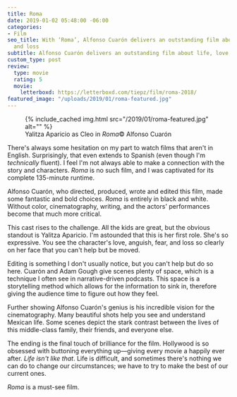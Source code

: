 ```yaml
---
title: Roma
date: 2019-01-02 05:48:00 -06:00
categories:
- Film
seo_title: With ‘Roma’, Alfonso Cuarón delivers an outstanding film about life, love,
  and loss
subtitle: Alfonso Cuarón delivers an outstanding film about life, love, and loss
custom_type: post
review:
  type: movie
  rating: 5
  movie:
    letterboxd: https://letterboxd.com/tiepz/film/roma-2018/
featured_image: "/uploads/2019/01/roma-featured.jpg"
---
```


<figure class="extendout">
  {% include_cached img.html src="/2019/01/roma-featured.jpg" alt="" %}
  <figcaption>Yalitza Aparicio as Cleo in <em>Roma</em><span class="image__copyright">&copy; Alfonso Cuarón</span></figcaption>
</figure>

There's always some hesitation on my part to watch films that aren't in English. Surprisingly, that even extends to Spanish (even though I'm _technically_ fluent). I feel I'm not always able to make a connection with the story and characters. _Roma_ is no such film, and I was captivated for its complete 135-minute runtime.

Alfonso Cuarón, who directed, produced, wrote and edited this film, made some fantastic and bold choices. _Roma_ is entirely in black and white. Without color, cinematography, writing, and the actors' performances become that much more critical.

This cast rises to the challenge. All the kids are great, but the obvious standout is Yalitza Aparicio. I'm astounded that this is her first role. She's so expressive. You see the character's love, anguish, fear, and loss so clearly on her face that you can't help but be moved.

Editing is something I don't usually notice, but you can't help but do so here. Cuarón and Adam Gough give scenes plenty of space, which is a technique I often see in narrative-driven podcasts. This space is a storytelling method which allows for the information to sink in, therefore giving the audience time to figure out how they feel.

Further showing Alfonso Cuarón's genius is his incredible vision for the cinematography. Many beautiful shots help you see and understand Mexican life. Some scenes depict the stark contrast between the lives of this middle-class family, their friends, and everyone else.

The ending is the final touch of brilliance for the film. Hollywood is so obsessed with buttoning everything up—giving every movie a happily ever after. _Life isn't like that_. Life is difficult, and sometimes there's nothing we can do to change our circumstances; we have to try to make the best of our current ones.

_Roma_ is a must-see film.
